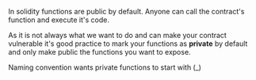 In solidity functions are public by default. Anyone can call the contract's function and execute it's code.

As it is not always what we want to do and can make your contract vulnerable it's good practice to mark your functions as **private** by default and only make public the functions you want to expose.

Naming convention wants private functions to start with (\_)
